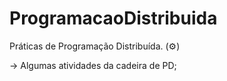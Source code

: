 # ProgramacaoDistribuida
Práticas de Programação Distribuída.  (⚙️)

-> Algumas atividades da cadeira de PD;
